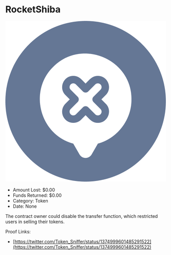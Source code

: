 # RocketShiba
![RocketShiba](/rektimages/RocketShiba.png)
- Amount Lost: $0.00
- Funds Returned: $0.00
- Category: Token
- Date: None

The contract owner could disable the transfer function, which restricted users in selling their tokens.


Proof Links:
- [https://twitter.com/Token_Sniffer/status/1374999601485291522](https://twitter.com/Token_Sniffer/status/1374999601485291522)


